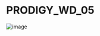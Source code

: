 # PRODIGY_WD_05
![image](https://github.com/ShaileshKumar005/PRODIGY_WD_05/assets/141545277/f13eeec1-236c-443d-87ef-c924550ea8e1)
